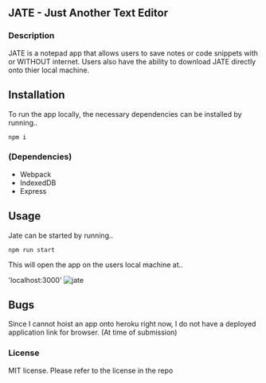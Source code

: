 ## JATE - **J**ust **A**nother **T**ext **E**ditor

### Description
JATE is a notepad app that allows users to save notes or code snippets with or WITHOUT internet. Users also have the ability to download JATE directly onto thier local machine.
## Installation
To run the app locally, the necessary dependencies can be installed by running..
```
npm i
```
### (Dependencies)
* Webpack
* IndexedDB
* Express
## Usage
Jate can be started by running..
```
npm run start
```
This will open the app on the users local machine at..

'localhost:3000'
![jate](https://user-images.githubusercontent.com/111022382/213883367-57617d11-1bf4-45f3-9be2-302d75c7606d.JPG)
## Bugs
Since I cannot hoist an app onto heroku right now, I do not have a deployed application link for browser. (At time of submission)
### License
MIT license. Please refer to the license in the repo
